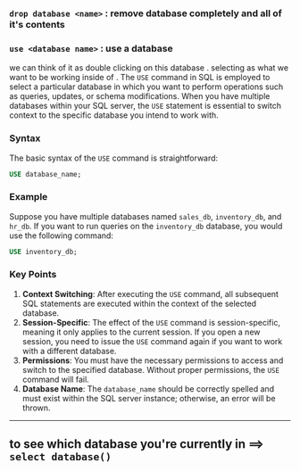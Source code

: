 ### `drop database <name>` : remove database completely and all of it's contents 

### `use <database name>` : use a database
  we can think of it as double clicking on this database . selecting as what we want to be working inside of . 
  The `USE` command in SQL is employed to select a particular database in which you want to perform operations such as queries, updates, or schema modifications. When you have multiple databases within your SQL server, the `USE` statement is essential to switch context to the specific database you intend to work with. 

### Syntax

The basic syntax of the `USE` command is straightforward:

```sql
USE database_name;
```

### Example

Suppose you have multiple databases named `sales_db`, `inventory_db`, and `hr_db`. If you want to run queries on the `inventory_db` database, you would use the following command:

```sql
USE inventory_db;
```

### Key Points

1. **Context Switching**: After executing the `USE` command, all subsequent SQL statements are executed within the context of the selected database.
2. **Session-Specific**: The effect of the `USE` command is session-specific, meaning it only applies to the current session. If you open a new session, you need to issue the `USE` command again if you want to work with a different database.
3. **Permissions**: You must have the necessary permissions to access and switch to the specified database. Without proper permissions, the `USE` command will fail.
4. **Database Name**: The `database_name` should be correctly spelled and must exist within the SQL server instance; otherwise, an error will be thrown.
<hr>

## to see which database you're currently in ==> `select database()`

